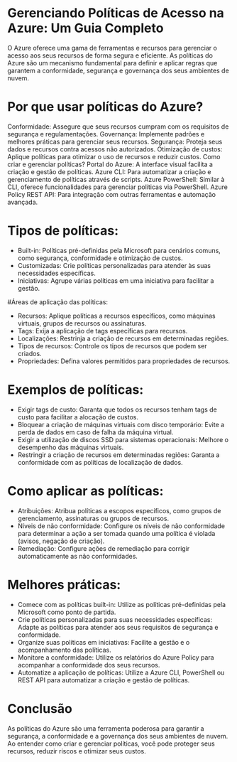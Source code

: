 # Gerenciando Políticas de Acesso na Azure: Um Guia Completo

O Azure oferece uma gama de ferramentas e recursos para gerenciar o acesso aos seus recursos de forma segura e eficiente. As políticas do Azure são um mecanismo fundamental para definir e aplicar regras que garantem a conformidade, segurança e governança dos seus ambientes de nuvem.

# Por que usar políticas do Azure?

Conformidade: Assegure que seus recursos cumpram com os requisitos de segurança e regulamentações.
Governança: Implemente padrões e melhores práticas para gerenciar seus recursos.
Segurança: Proteja seus dados e recursos contra acessos não autorizados.
Otimização de custos: Aplique políticas para otimizar o uso de recursos e reduzir custos.
Como criar e gerenciar políticas?
Portal do Azure: A interface visual facilita a criação e gestão de políticas.
Azure CLI: Para automatizar a criação e gerenciamento de políticas através de scripts.
Azure PowerShell: Similar à CLI, oferece funcionalidades para gerenciar políticas via PowerShell.
Azure Policy REST API: Para integração com outras ferramentas e automação avançada.

# Tipos de políticas:

- Built-in: Políticas pré-definidas pela Microsoft para cenários comuns, como segurança, conformidade e otimização de custos.
- Customizadas: Crie políticas personalizadas para atender às suas necessidades específicas.
- Iniciativas: Agrupe várias políticas em uma iniciativa para facilitar a gestão.

#Áreas de aplicação das políticas:

- Recursos: Aplique políticas a recursos específicos, como máquinas virtuais, grupos de recursos ou assinaturas.
- Tags: Exija a aplicação de tags específicas para recursos.
- Localizações: Restrinja a criação de recursos em determinadas regiões.
- Tipos de recursos: Controle os tipos de recursos que podem ser criados.
- Propriedades: Defina valores permitidos para propriedades de recursos.

# Exemplos de políticas:

- Exigir tags de custo: Garanta que todos os recursos tenham tags de custo para facilitar a alocação de custos.
- Bloquear a criação de máquinas virtuais com disco temporário: Evite a perda de dados em caso de falha da máquina virtual.
- Exigir a utilização de discos SSD para sistemas operacionais: Melhore o desempenho das máquinas virtuais.
- Restringir a criação de recursos em determinadas regiões: Garanta a conformidade com as políticas de localização de dados.
# Como aplicar as políticas:

- Atribuições: Atribua políticas a escopos específicos, como grupos de gerenciamento, assinaturas ou grupos de recursos.
- Níveis de não conformidade: Configure os níveis de não conformidade para determinar a ação a ser tomada quando uma política é violada (avisos, negação de criação).
- Remediação: Configure ações de remediação para corrigir automaticamente as não conformidades.
  
# Melhores práticas:

- Comece com as políticas built-in: Utilize as políticas pré-definidas pela Microsoft como ponto de partida.
- Crie políticas personalizadas para suas necessidades específicas: Adapte as políticas para atender aos seus requisitos de segurança e conformidade.
- Organize suas políticas em iniciativas: Facilite a gestão e o acompanhamento das políticas.
- Monitore a conformidade: Utilize os relatórios do Azure Policy para acompanhar a conformidade dos seus recursos.
- Automatize a aplicação de políticas: Utilize a Azure CLI, PowerShell ou REST API para automatizar a criação e gestão de políticas.

# Conclusão
As políticas do Azure são uma ferramenta poderosa para garantir a segurança, a conformidade e a governança dos seus ambientes de nuvem. Ao entender como criar e gerenciar políticas, você pode proteger seus recursos, reduzir riscos e otimizar seus custos.

